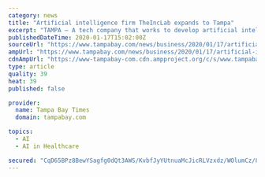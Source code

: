```yaml
---
category: news
title: "Artificial intelligence firm TheIncLab expands to Tampa"
excerpt: "TAMPA — A tech company that works to develop artificial intelligence-enabled systems that learn and collaborate with ... TheIncLab has signed up clients from several branches of the U.S. Department of Defense as well as from Fortune 500 companies in the health care, aerospace, manufacturing, consumer electronics and technology spaces."
publishedDateTime: 2020-01-17T15:02:00Z
sourceUrl: "https://www.tampabay.com/news/business/2020/01/17/artificial-intelligence-firm-theinclab-expands-to-tampa/"
ampUrl: "https://www.tampabay.com/news/business/2020/01/17/artificial-intelligence-firm-theinclab-expands-to-tampa/?outputType=amp"
cdnAmpUrl: "https://www-tampabay-com.cdn.ampproject.org/c/s/www.tampabay.com/news/business/2020/01/17/artificial-intelligence-firm-theinclab-expands-to-tampa/?outputType=amp"
type: article
quality: 39
heat: 39
published: false

provider:
  name: Tampa Bay Times
  domain: tampabay.com

topics:
  - AI
  - AI in Healthcare

secured: "CqD65BPz8BewYSagfg0dQt3AWS/KvbfJyYUtnuaMcJicRLVzxdz/WOlumCz/8ujJ5dSS+d2eM75p2Qupsghfoo7qR9LHF69KgjIrY06bQ9ICg3uHCwB7i/QgO8sLHfXz/qoygS4kmIJIk8kGvTgAWbdvAzwmoKWCoTXn5G4HBpYG3hsyXmgSeT0p1Qk3f+KW08wgAjAo1u8M5tPLSrG8kIOjbjdmZ5g5oc8qPdvB9QIfpG+o5H7FzsKFYpxdAyx4oaklYqv2DWNrh0OBssaLw/iZhqrxAS/b917QpeGDCkE0jWI9PJWo8SVxsxpihj+/KTrLIMinXdvU/MiNKhIXjpScpypguc7z8EDx7dWxSWtDFa4deQPDYtm81aiEJnMpjbrTuGY/8aMeKzyYWs0EvNVCwMkR+l26GeWDIpaV/77yN13MIh7sCqlCO8AfpKR/DjSvqSqzLyl50poebhiN+w==;KePLpsokDPuPWXNaGHKTIA=="
---
```


